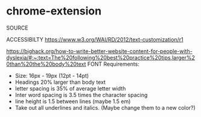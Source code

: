 # chrome-extension
SOURCE 

ACCESSIBILTY
https://www.w3.org/WAI/RD/2012/text-customization/r1

https://bighack.org/how-to-write-better-website-content-for-people-with-dyslexia/#:~:text=The%20following%20best%20practice%20tips,larger%20than%20the%20body%20text
FONT Requirements:
- Size: 16px - 19px (12pt - 14pt)
- Headings 20% larger than body text
- letter spacing is 35% of average letter width
- Inter word spacing is 3.5 times the character spacing
- line height is 1.5 between lines (maybe 1.5 em)
- Take out all underlines and italics. (Maybe change them to a new color?)